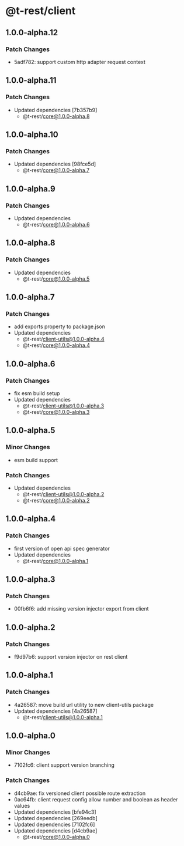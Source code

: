 # @t-rest/client

## 1.0.0-alpha.12

### Patch Changes

- 5adf782: support custom http adapter request context

## 1.0.0-alpha.11

### Patch Changes

- Updated dependencies [7b357b9]
  - @t-rest/core@1.0.0-alpha.8

## 1.0.0-alpha.10

### Patch Changes

- Updated dependencies [98fce5d]
  - @t-rest/core@1.0.0-alpha.7

## 1.0.0-alpha.9

### Patch Changes

- Updated dependencies
  - @t-rest/core@1.0.0-alpha.6

## 1.0.0-alpha.8

### Patch Changes

- Updated dependencies
  - @t-rest/core@1.0.0-alpha.5

## 1.0.0-alpha.7

### Patch Changes

- add exports property to package.json
- Updated dependencies
  - @t-rest/client-utils@1.0.0-alpha.4
  - @t-rest/core@1.0.0-alpha.4

## 1.0.0-alpha.6

### Patch Changes

- fix esm build setup
- Updated dependencies
  - @t-rest/client-utils@1.0.0-alpha.3
  - @t-rest/core@1.0.0-alpha.3

## 1.0.0-alpha.5

### Minor Changes

- esm build support

### Patch Changes

- Updated dependencies
  - @t-rest/client-utils@1.0.0-alpha.2
  - @t-rest/core@1.0.0-alpha.2

## 1.0.0-alpha.4

### Patch Changes

- first version of open api spec generator
- Updated dependencies
  - @t-rest/core@1.0.0-alpha.1

## 1.0.0-alpha.3

### Patch Changes

- 00fb6f6: add missing version injector export from client

## 1.0.0-alpha.2

### Patch Changes

- f9d97b6: support version injector on rest client

## 1.0.0-alpha.1

### Patch Changes

- 4a26587: move build url utility to new client-utils package
- Updated dependencies [4a26587]
  - @t-rest/client-utils@1.0.0-alpha.1

## 1.0.0-alpha.0

### Minor Changes

- 7102fc6: client support version branching

### Patch Changes

- d4cb9ae: fix versioned client possible route extraction
- 0ac64fb: client request config allow number and boolean as header values
- Updated dependencies [bfe94c3]
- Updated dependencies [269eedb]
- Updated dependencies [7102fc6]
- Updated dependencies [d4cb9ae]
  - @t-rest/core@1.0.0-alpha.0

